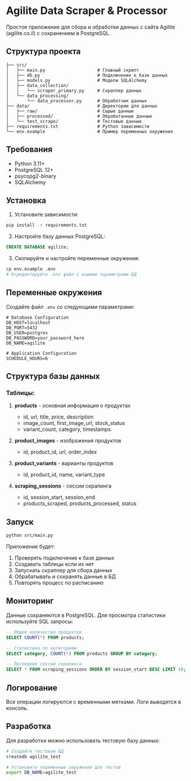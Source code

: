 # Agilite Data Scraper & Processor

Простое приложение для сбора и обработки данных с сайта Agilite (agilite.co.il) с сохранением в PostgreSQL.

## Структура проекта

```
├── src/
│   ├── main.py                    # Главный скрипт
│   ├── db.py                      # Подключение к базе данных
│   ├── models.py                  # Модели SQLAlchemy
│   ├── data_collection/
│   │   └── scraper_primary.py     # Скраппер данных
│   └── data_processing/
│       └── data_processor.py      # Обработчик данных
├── data/                          # Директории для данных
│   ├── raw/                       # Сырые данные
│   ├── processed/                 # Обработанные данные
│   └── test_scrape/               # Тестовые данные
├── requirements.txt               # Python зависимости
└── env.example                    # Пример переменных окружения
```

## Требования

- Python 3.11+
- PostgreSQL 12+
- psycopg2-binary
- SQLAlchemy

## Установка

1. Установите зависимости:
```bash
pip install -r requirements.txt
```

2. Настройте базу данных PostgreSQL:
```sql
CREATE DATABASE agilite;
```

3. Скопируйте и настройте переменные окружения:
```bash
cp env.example .env
# Отредактируйте .env файл с вашими параметрами БД
```

## Переменные окружения

Создайте файл `.env` со следующими параметрами:

```env
# Database Configuration
DB_HOST=localhost
DB_PORT=5432
DB_USER=postgres
DB_PASSWORD=your_password_here
DB_NAME=agilite

# Application Configuration
SCHEDULE_HOURS=6
```

## Структура базы данных

### Таблицы:

1. **products** - основная информация о продуктах
   - id, url, title, price, description
   - image_count, first_image_url, stock_status
   - variant_count, category, timestamps

2. **product_images** - изображения продуктов
   - id, product_id, url, order_index

3. **product_variants** - варианты продуктов
   - id, product_id, name, variant_type

4. **scraping_sessions** - сессии скрапинга
   - id, session_start, session_end
   - products_scraped, products_processed, status

## Запуск

```bash
python src/main.py
```

Приложение будет:
1. Проверять подключение к базе данных
2. Создавать таблицы если их нет
3. Запускать скраппер для сбора данных
4. Обрабатывать и сохранять данные в БД
5. Повторять процесс по расписанию

## Мониторинг

Данные сохраняются в PostgreSQL. Для просмотра статистики используйте SQL запросы:

```sql
-- Общее количество продуктов
SELECT COUNT(*) FROM products;

-- Статистика по категориям
SELECT category, COUNT(*) FROM products GROUP BY category;

-- Последние сессии скрапинга
SELECT * FROM scraping_sessions ORDER BY session_start DESC LIMIT 10;
```

## Логирование

Все операции логируются с временными метками. Логи выводятся в консоль.

## Разработка

Для разработки можно использовать тестовую базу данных:

```bash
# Создайте тестовую БД
createdb agilite_test

# Установите переменные окружения для тестов
export DB_NAME=agilite_test
```
